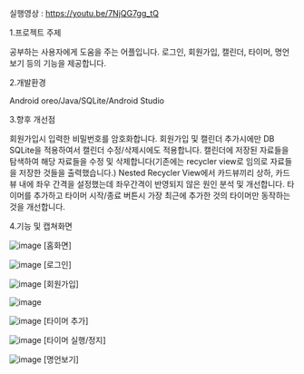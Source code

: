 실행영상 :
https://youtu.be/7NjQG7gg_tQ


1.프로젝트 주제


공부하는 사용자에게 도움을 주는 어플입니다. 로그인, 회원가입, 캘린더, 타이머, 명언보기 등의 기능을 제공합니다.


2.개발환경

Android oreo/Java/SQLite/Android Studio


3.향후 개선점

회원가입시 입력한 비밀번호를 암호화합니다.
회원가입 및 캘린더 추가시에만 DB SQLite을 적용하여서 캘린더 수정/삭제시에도 적용합니다.
캘린더에 저장된 자료들을 탐색하여 해당 자료들을 수정 및 삭제합니다(기존에는 recycler view로 임의로 자료들을 저장한 것들을 출력했습니다.)
Nested Recycler View에서 카드뷰끼리 상하, 카드뷰 내에 좌우 간격을 설정했는데 좌우간격이 반영되지 않은 원인 분석 및 개선합니다.
타이머를 추가하고 타이머 시작/종료 버튼시 가장 최근에 추가한 것의 타이머만 동작하는 것을 개선합니다.

4.기능 및 캡쳐화면


![image](https://user-images.githubusercontent.com/58525009/102716513-b387ca00-431f-11eb-894c-3b74331316bb.png)
[홈화면]


![image](https://user-images.githubusercontent.com/58525009/102716515-b8e51480-431f-11eb-8def-8666f3f632f1.png)
[로그인]


![image](https://user-images.githubusercontent.com/58525009/102716517-bedaf580-431f-11eb-9751-984279bbe0fd.png)
[회원가입]


![image](https://user-images.githubusercontent.com/58525009/102716523-c6020380-431f-11eb-94f4-c713f09cdb26.png)

![image](https://user-images.githubusercontent.com/58525009/102716528-cdc1a800-431f-11eb-8596-71812a16e45c.png)
[타이머 추가]


![image](https://user-images.githubusercontent.com/58525009/102716533-d2865c00-431f-11eb-9890-9b9cb60bf746.png)
[타이머 실행/정지]


![image](https://user-images.githubusercontent.com/58525009/102716541-dade9700-431f-11eb-9c54-8be6490265bf.png)
[명언보기]


